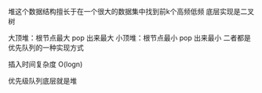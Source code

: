 堆这个数据结构擅长于在一个很大的数据集中找到前k个高频低频
底层实现是二叉树

大顶堆：根节点最大 pop 出来最大
小顶堆：根节点最小 pop 出来最小
二者都是优先队列的一种实现方式

插入时间复杂度 O(logn)

优先级队列底层就是堆